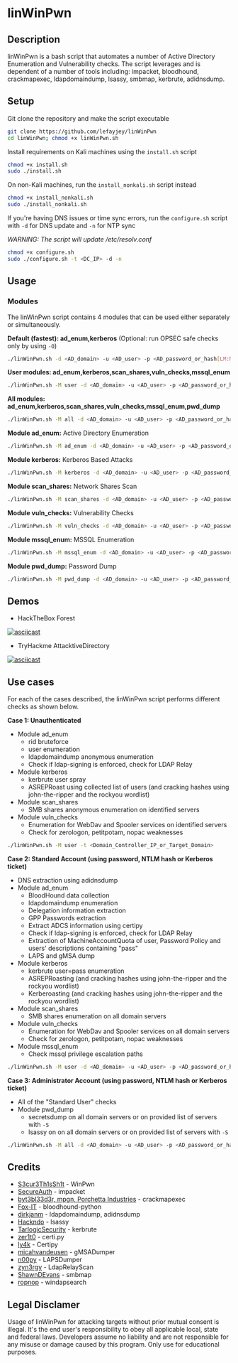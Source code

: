 # linWinPwn

## Description

linWinPwn is a bash script that automates a number of Active Directory Enumeration and Vulnerability checks. The script leverages and is dependent of a number of tools including: impacket, bloodhound, crackmapexec, ldapdomaindump, lsassy, smbmap, kerbrute, adidnsdump. 

## Setup

Git clone the repository and make the script executable

```bash
git clone https://github.com/lefayjey/linWinPwn
cd linWinPwn; chmod +x linWinPwn.sh
```

Install requirements on Kali machines using the `install.sh` script
```bash
chmod +x install.sh
sudo ./install.sh
```

On non-Kali machines, run the `install_nonkali.sh` script instead
```bash
chmod +x install_nonkali.sh
sudo ./install_nonkali.sh
```

If you're having DNS issues or time sync errors, run the `configure.sh` script with `-d` for DNS update and `-n` for NTP sync

*WARNING: The script will update /etc/resolv.conf*

```bash
chmod +x configure.sh
sudo ./configure.sh -t <DC_IP> -d -n
```

## Usage

### Modules
The linWinPwn script contains 4 modules that can be used either separately or simultaneously.

**Default (fastest): ad_enum,kerberos** (Optional: run OPSEC safe checks only by using `-O`) 

```bash
./linWinPwn.sh -d <AD_domain> -u <AD_user> -p <AD_password_or_hash[LM:NT]_or_kerbticket[./krb5cc_ticket]> -t <Domain_Controller_IP> -o <output_dir>
```

**User modules: ad_enum,kerberos,scan_shares,vuln_checks,mssql_enum**

```bash
./linWinPwn.sh -M user -d <AD_domain> -u <AD_user> -p <AD_password_or_hash[LM:NT]_or_kerbticket[./krb5cc_ticket]> -t <Domain_Controller_IP> -o <output_dir>
```

**All modules: ad_enum,kerberos,scan_shares,vuln_checks,mssql_enum,pwd_dump**

```bash
./linWinPwn.sh -M all -d <AD_domain> -u <AD_user> -p <AD_password_or_hash[LM:NT]_or_kerbticket[./krb5cc_ticket]> -t <Domain_Controller_IP> -o <output_dir>
```

**Module ad_enum:** Active Directory Enumeration

```bash
./linWinPwn.sh -M ad_enum -d <AD_domain> -u <AD_user> -p <AD_password_or_hash[LM:NT]_or_kerbticket[./krb5cc_ticket]> -t <Domain_Controller_IP_or_Target_Domain> -o <output_dir>
```

**Module kerberos:** Kerberos Based Attacks

```bash
./linWinPwn.sh -M kerberos -d <AD_domain> -u <AD_user> -p <AD_password_or_hash[LM:NT]_or_kerbticket[./krb5cc_ticket]> -t <Domain_Controller_IP_or_Target_Domain> -o <output_dir>
```

**Module scan_shares:** Network Shares Scan

```bash
./linWinPwn.sh -M scan_shares -d <AD_domain> -u <AD_user> -p <AD_password_or_hash[LM:NT]_or_kerbticket[./krb5cc_ticket]>  -t <Domain_Controller_IP_or_Target_Domain> -o <output_dir>
```

**Module vuln_checks:** Vulnerability Checks

```bash
./linWinPwn.sh -M vuln_checks -d <AD_domain> -u <AD_user> -p <AD_password_or_hash[LM:NT]_or_kerbticket[./krb5cc_ticket]>  -t <Domain_Controller_IP_or_Target_Domain> -o <output_dir>
```

**Module mssql_enum:** MSSQL Enumeration

```bash
./linWinPwn.sh -M mssql_enum -d <AD_domain> -u <AD_user> -p <AD_password_or_hash[LM:NT]_or_kerbticket[./krb5cc_ticket]>  -t <Domain_Controller_IP_or_Target_Domain> -o <output_dir>
```

**Module pwd_dump:** Password Dump

```bash
./linWinPwn.sh -M pwd_dump -d <AD_domain> -u <AD_user> -p <AD_password_or_hash[LM:NT]_or_kerbticket[./krb5cc_ticket]>  -t <Domain_Controller_IP_or_Target_Domain> -S <domain_servers_list> -o <output_dir>
```

## Demos
- HackTheBox Forest

[![asciicast](https://asciinema.org/a/464904.svg)](https://asciinema.org/a/464904)

- TryHackme AttacktiveDirectory

[![asciicast](https://asciinema.org/a/464901.svg)](https://asciinema.org/a/464901)

## Use cases

For each of the cases described, the linWinPwn script performs different checks as shown below.

**Case 1: Unauthenticated**
- Module ad_enum
    - rid bruteforce
    - user enumeration
    - ldapdomaindump anonymous enumeration
    - Check if ldap-signing is enforced, check for LDAP Relay
- Module kerberos
    - kerbrute user spray
    - ASREPRoast using collected list of users (and cracking hashes using john-the-ripper and the rockyou wordlist)
- Module scan_shares
    - SMB shares anonymous enumeration on identified servers
- Module vuln_checks
    - Enumeration for WebDav and Spooler services on identified servers
    - Check for zerologon, petitpotam, nopac weaknesses

```bash
./linWinPwn.sh -M user -t <Domain_Controller_IP_or_Target_Domain>
```

**Case 2: Standard Account (using password, NTLM hash or Kerberos ticket)**
- DNS extraction using adidnsdump
- Module ad_enum
    - BloodHound data collection
    - ldapdomaindump enumeration
    - Delegation information extraction
    - GPP Passwords extraction
    - Extract ADCS information using certipy
    - Check if ldap-signing is enforced, check for LDAP Relay
    - Extraction of MachineAccountQuota of user, Password Policy and users' descriptions containing "pass"
    - LAPS and gMSA dump
- Module kerberos
    - kerbrute user=pass enumeration
    - ASREPRoasting (and cracking hashes using john-the-ripper and the rockyou wordlist)
    - Kerberoasting (and cracking hashes using john-the-ripper and the rockyou wordlist)
- Module scan_shares
    - SMB shares enumeration on all domain servers
- Module vuln_checks
    - Enumeration for WebDav and Spooler services on all domain servers
    - Check for zerologon, petitpotam, nopac weaknesses
- Module mssql_enum
    - Check mssql privilege escalation paths

```bash
./linWinPwn.sh -M user -d <AD_domain> -u <AD_user> -p <AD_password_or_hash[LM:NT]_or_kerbticket[./krb5cc_ticket]> -t <Domain_Controller_IP_or_Target_Domain>
```

**Case 3: Administrator Account (using password, NTLM hash or Kerberos ticket)**
- All of the "Standard User" checks
- Module pwd_dump
    - secretsdump on all domain servers or on provided list of servers with `-S`
    - lsassy on on all domain servers or on provided list of servers with `-S`

```bash
./linWinPwn.sh -M all -d <AD_domain> -u <AD_user> -p <AD_password_or_hash[LM:NT]_or_kerbticket[./krb5cc_ticket]> -t <Domain_Controller_IP_or_Target_Domain> -S <domain_servers_list>
```

## Credits

- [S3cur3Th1sSh1t](https://github.com/S3cur3Th1sSh1t) - WinPwn
- [SecureAuth](https://github.com/SecureAuthCorp) - impacket
- [byt3bl33d3r, mpgn, Porchetta Industries](https://porchetta.industries/) - crackmapexec
- [Fox-IT](https://github.com/fox-it) - bloodhound-python
- [dirkjanm](https://github.com/dirkjanm/) - ldapdomaindump, adidnsdump
- [Hackndo](https://github.com/Hackndo) - lsassy
- [TarlogicSecurity](https://github.com/TarlogicSecurity) - kerbrute
- [zer1t0](https://github.com/zer1t0) - certi.py
- [ly4k](https://github.com/ly4k) - Certipy
- [micahvandeusen](https://github.com/micahvandeusen) - gMSADumper
- [n00py](https://github.com/n00py/) - LAPSDumper
- [zyn3rgy](https://github.com/zyn3rgy) - LdapRelayScan
- [ShawnDEvans](https://github.com/ShawnDEvans) - smbmap
- [ropnop](https://github.com/ropnop) - windapsearch

## Legal Disclamer

Usage of linWinPwn for attacking targets without prior mutual consent is illegal. It's the end user's responsibility to obey all applicable local, state and federal laws. Developers assume no liability and are not responsible for any misuse or damage caused by this program. Only use for educational purposes.